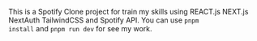 This is a Spotify Clone project for train my skills using REACT.js NEXT.js NextAuth TailwindCSS and Spotify API.
You can use <code>pnpm install</code> and <code>pnpm run dev</code> for see my work.
